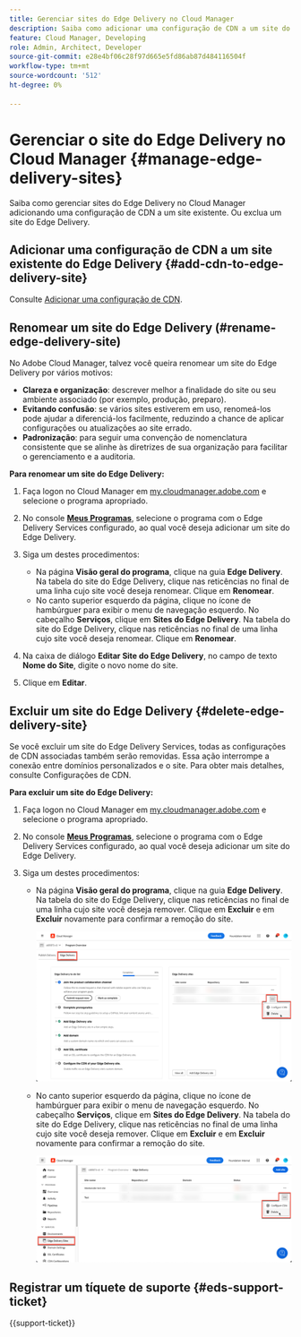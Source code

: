 ```yaml
---
title: Gerenciar sites do Edge Delivery no Cloud Manager
description: Saiba como adicionar uma configuração de CDN a um site do Edge Delivery ou excluir um site do Edge Delivery.
feature: Cloud Manager, Developing
role: Admin, Architect, Developer
source-git-commit: e28e4bf06c28f97d665e5fd86ab87d484116504f
workflow-type: tm+mt
source-wordcount: '512'
ht-degree: 0%

---
```


# Gerenciar o site do Edge Delivery no Cloud Manager {#manage-edge-delivery-sites}

Saiba como gerenciar sites do Edge Delivery no Cloud Manager adicionando uma configuração de CDN a um site existente. Ou exclua um site do Edge Delivery.

## Adicionar uma configuração de CDN a um site existente do Edge Delivery {#add-cdn-to-edge-delivery-site}

Consulte [Adicionar uma configuração de CDN](/help/implementing/cloud-manager/cdn-configurations/add-cdn-config.md).

## Renomear um site do Edge Delivery (#rename-edge-delivery-site)

No Adobe Cloud Manager, talvez você queira renomear um site do Edge Delivery por vários motivos:

* **Clareza e organização**: descrever melhor a finalidade do site ou seu ambiente associado (por exemplo, produção, preparo).
* **Evitando confusão**: se vários sites estiverem em uso, renomeá-los pode ajudar a diferenciá-los facilmente, reduzindo a chance de aplicar configurações ou atualizações ao site errado.
* **Padronização**: para seguir uma convenção de nomenclatura consistente que se alinhe às diretrizes de sua organização para facilitar o gerenciamento e a auditoria.

**Para renomear um site do Edge Delivery:**

1. Faça logon no Cloud Manager em [my.cloudmanager.adobe.com](https://my.cloudmanager.adobe.com/) e selecione o programa apropriado.
1. No console **[Meus Programas](/help/implementing/cloud-manager/navigation.md#my-programs)**, selecione o programa com o Edge Delivery Services configurado, ao qual você deseja adicionar um site do Edge Delivery.
1. Siga um destes procedimentos:

   * Na página **Visão geral do programa**, clique na guia **Edge Delivery**. Na tabela do site do Edge Delivery, clique nas reticências no final de uma linha cujo site você deseja renomear.
Clique em **Renomear**.
   * No canto superior esquerdo da página, clique no ícone de hambúrguer para exibir o menu de navegação esquerdo. No cabeçalho **Serviços**, clique em **Sites do Edge Delivery**.
Na tabela do site do Edge Delivery, clique nas reticências no final de uma linha cujo site você deseja renomear. Clique em **Renomear**.

1. Na caixa de diálogo **Editar Site do Edge Delivery**, no campo de texto **Nome do Site**, digite o novo nome do site.

1. Clique em **Editar**.

## Excluir um site do Edge Delivery {#delete-edge-delivery-site}

Se você excluir um site do Edge Delivery Services, todas as configurações de CDN associadas também serão removidas. Essa ação interrompe a conexão entre domínios personalizados e o site. Para obter mais detalhes, consulte Configurações de CDN. <!-- https://wiki.corp.adobe.com/display/DMSArchitecture/%5BKT%5D+Cloud+Manager+2024.9.0+Release -->

**Para excluir um site do Edge Delivery:**

1. Faça logon no Cloud Manager em [my.cloudmanager.adobe.com](https://my.cloudmanager.adobe.com/) e selecione o programa apropriado.
1. No console **[Meus Programas](/help/implementing/cloud-manager/navigation.md#my-programs)**, selecione o programa com o Edge Delivery Services configurado, ao qual você deseja adicionar um site do Edge Delivery.
1. Siga um destes procedimentos:

   * Na página **Visão geral do programa**, clique na guia **Edge Delivery**. Na tabela do site do Edge Delivery, clique nas reticências no final de uma linha cujo site você deseja remover.
Clique em **Excluir** e em **Excluir** novamente para confirmar a remoção do site.

     ![Adicionar site do Edge Delivery na guia Edge Delivery](/help/implementing/cloud-manager/assets/cm-eds-delete1.png)

   * No canto superior esquerdo da página, clique no ícone de hambúrguer para exibir o menu de navegação esquerdo. No cabeçalho **Serviços**, clique em **Sites do Edge Delivery**.
Na tabela do site do Edge Delivery, clique nas reticências no final de uma linha cujo site você deseja remover. Clique em **Excluir** e em **Excluir** novamente para confirmar a remoção do site.


     ![Adicionar site do Edge Delivery pelo botão Sites do Edge Delivery](/help/implementing/cloud-manager/assets/cm-eds-delete2.png)

## Registrar um tíquete de suporte {#eds-support-ticket}

{{support-ticket}}



